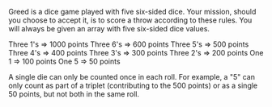 Greed is a dice game played with five six-sided dice. Your mission, should you 
choose to accept it, is to score a throw according to these rules. You will always 
be given an array with five six-sided dice values.

 Three 1's => 1000 points
 Three 6's =>  600 points
 Three 5's =>  500 points
 Three 4's =>  400 points
 Three 3's =>  300 points
 Three 2's =>  200 points
 One   1   =>  100 points
 One   5   =>   50 points

A single die can only be counted once in each roll. For example, a "5" can only 
count as part of a triplet (contributing to the 500 points) or as a single 50 
points, but not both in the same roll.